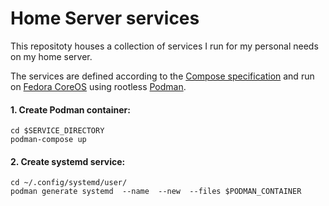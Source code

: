 # Home Server services

This repositoty houses a collection of services I run for my personal needs on my home server.

The services are defined according to the [Compose specification](https://compose-spec.io/) and run on [Fedora CoreOS](https://getfedora.org/coreos) using rootless [Podman](https://podman.io/).


#### 1. Create Podman container:
```
cd $SERVICE_DIRECTORY
podman-compose up
```

#### 2. Create systemd service:
```
cd ~/.config/systemd/user/
podman generate systemd  --name  --new  --files $PODMAN_CONTAINER
```
